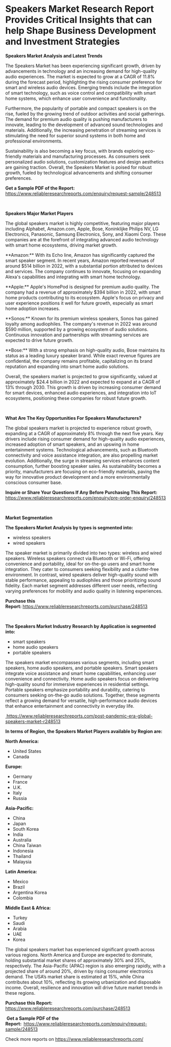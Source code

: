<p><h1>Speakers Market Research Report Provides Critical Insights that can help Shape Business Development and Investment Strategies</h1></p><p><strong>Speakers Market Analysis and Latest Trends</strong></p>
<p><p>The Speakers Market has been experiencing significant growth, driven by advancements in technology and an increasing demand for high-quality audio experiences. The market is expected to grow at a CAGR of 11.8% during the forecast period, highlighting the rising consumer preference for smart and wireless audio devices. Emerging trends include the integration of smart technology, such as voice control and compatibility with smart home systems, which enhance user convenience and functionality.</p><p>Furthermore, the popularity of portable and compact speakers is on the rise, fueled by the growing trend of outdoor activities and social gatherings. The demand for premium audio quality is pushing manufacturers to innovate, leading to the development of advanced sound technologies and materials. Additionally, the increasing penetration of streaming services is stimulating the need for superior sound systems in both home and professional environments.</p><p>Sustainability is also becoming a key focus, with brands exploring eco-friendly materials and manufacturing processes. As consumers seek personalized audio solutions, customization features and design aesthetics are gaining traction. Overall, the Speakers Market is poised for robust growth, fueled by technological advancements and shifting consumer preferences.</p></p>
<p><strong>Get a Sample PDF of the Report:&nbsp;</strong> <a href="https://www.reliableresearchreports.com/enquiry/request-sample/248513?utm_campaign=3108&utm_medium=2&utm_source=Github&utm_content=ia&utm_term=30032025&utm_id=speakers">https://www.reliableresearchreports.com/enquiry/request-sample/248513</a></p>
<p>&nbsp;</p>
<p><strong>Speakers Major Market Players</strong></p>
<p><p>The global speakers market is highly competitive, featuring major players including Alphabet, Amazon.com, Apple, Bose, Koninklijke Philips NV, LG Electronics, Panasonic, Samsung Electronics, Sony, and Xiaomi Corp. These companies are at the forefront of integrating advanced audio technology with smart home ecosystems, driving market growth.</p><p>**Amazon:** With its Echo line, Amazon has significantly captured the smart speaker segment. In recent years, Amazon reported revenues of around $514 billion in 2022, with a substantial portion attributed to devices and services. The company continues to innovate, focusing on expanding Alexa's capabilities and integrating with smart home technology.</p><p>**Apple:** Apple's HomePod is designed for premium audio quality. The company had a revenue of approximately $394 billion in 2022, with smart home products contributing to its ecosystem. Apple's focus on privacy and user experience positions it well for future growth, especially as smart home adoption increases.</p><p>**Sonos:** Known for its premium wireless speakers, Sonos has gained loyalty among audiophiles. The company's revenue in 2022 was around $590 million, supported by a growing ecosystem of audio solutions. Continuous innovation and partnerships with streaming services are expected to drive future growth.</p><p>**Bose:** With a strong emphasis on high-quality audio, Bose maintains its status as a leading luxury speaker brand. While exact revenue figures are confidential, the company remains profitable, capitalizing on its brand reputation and expanding into smart home audio solutions.</p><p>Overall, the speakers market is projected to grow significantly, valued at approximately $24.4 billion in 2022 and expected to expand at a CAGR of 13% through 2030. This growth is driven by increasing consumer demand for smart devices, enhanced audio experiences, and integration into IoT ecosystems, positioning these companies for robust future growth.</p></p>
<p>&nbsp;</p>
<p><strong>What Are The Key Opportunities For Speakers Manufacturers?</strong></p>
<p><p>The global speakers market is projected to experience robust growth, expanding at a CAGR of approximately 8% through the next five years. Key drivers include rising consumer demand for high-quality audio experiences, increased adoption of smart speakers, and an upswing in home entertainment systems. Technological advancements, such as Bluetooth connectivity and voice assistance integration, are also propelling market evolution. Additionally, the surge in streaming services enhances content consumption, further boosting speaker sales. As sustainability becomes a priority, manufacturers are focusing on eco-friendly materials, paving the way for innovative product development and a more environmentally conscious consumer base.</p></p>
<p><strong>Inquire or Share Your Questions If Any Before Purchasing This Report:</strong> <a href="https://www.reliableresearchreports.com/enquiry/pre-order-enquiry/248513?utm_campaign=3108&utm_medium=2&utm_source=Github&utm_content=ia&utm_term=30032025&utm_id=speakers">https://www.reliableresearchreports.com/enquiry/pre-order-enquiry/248513</a></p>
<p>&nbsp;</p>
<p><strong>Market Segmentation</strong></p>
<p><strong>The Speakers Market Analysis by types is segmented into:</strong></p>
<p><ul><li>wireless speakers</li><li>wired speakers</li></ul></p>
<p><p>The speaker market is primarily divided into two types: wireless and wired speakers. Wireless speakers connect via Bluetooth or Wi-Fi, offering convenience and portability, ideal for on-the-go users and smart home integration. They cater to consumers seeking flexibility and a clutter-free environment. In contrast, wired speakers deliver high-quality sound with stable performance, appealing to audiophiles and those prioritizing sound fidelity. Each market segment addresses different user needs, reflecting varying preferences for mobility and audio quality in listening experiences.</p></p>
<p><strong>Purchase this Report:&nbsp;</strong><a href="https://www.reliableresearchreports.com/purchase/248513?utm_campaign=3108&utm_medium=2&utm_source=Github&utm_content=ia&utm_term=30032025&utm_id=speakers">https://www.reliableresearchreports.com/purchase/248513</a></p>
<p>&nbsp;</p>
<p><strong>The Speakers Market Industry Research by Application is segmented into:</strong></p>
<p><ul><li>smart speakers</li><li>home audio speakers</li><li>portable speakers</li></ul></p>
<p><p>The speakers market encompasses various segments, including smart speakers, home audio speakers, and portable speakers. Smart speakers integrate voice assistance and smart home capabilities, enhancing user convenience and connectivity. Home audio speakers focus on delivering high-quality sound for immersive experiences in residential settings. Portable speakers emphasize portability and durability, catering to consumers seeking on-the-go audio solutions. Together, these segments reflect a growing demand for versatile, high-performance audio devices that enhance entertainment and connectivity in everyday life.</p></p>
<p><a href="https://www.reliableresearchreports.com/post-pandemic-era-global-speakers-market-r248513?utm_campaign=3108&utm_medium=2&utm_source=Github&utm_content=ia&utm_term=30032025&utm_id=speakers">&nbsp;https://www.reliableresearchreports.com/post-pandemic-era-global-speakers-market-r248513</a></p>
<p><strong>In terms of Region, the Speakers Market Players available by Region are:</strong></p>
<p>
    <p> <strong> North America: </strong>
        <ul>
            <li>United States</li>
            <li>Canada</li>
        </ul>
        </p> 
    <p> <strong> Europe: </strong>
        <ul>
            <li>Germany</li>
            <li>France</li>
            <li>U.K.</li>
            <li>Italy</li>
            <li>Russia</li>
        </ul>
        </p> 
    <p> <strong> Asia-Pacific: </strong>
        <ul>
            <li>China</li>
            <li>Japan</li>
            <li>South Korea</li>
            <li>India</li>
            <li>Australia</li>
            <li>China Taiwan</li>
            <li>Indonesia</li>
            <li>Thailand</li>
            <li>Malaysia</li>
        </ul>
        </p> 
    <p> <strong> Latin America: </strong>
        <ul>
            <li>Mexico</li>
            <li>Brazil</li>
            <li>Argentina Korea</li>
            <li>Colombia</li>
        </ul>
        </p> 
    <p> <strong> Middle East & Africa: </strong>
        <ul>
            <li>Turkey</li>
            <li>Saudi</li>
            <li>Arabia</li>
            <li>UAE</li>
            <li>Korea</li>
        </ul>
    </p>
    </p>
<p><p>The global speakers market has experienced significant growth across various regions. North America and Europe are expected to dominate, holding substantial market shares of approximately 30% and 25%, respectively. The Asia-Pacific (APAC) region is also emerging rapidly, with a projected share of around 20%, driven by rising consumer electronics demand. The USA’s market share is estimated at 15%, while China contributes about 10%, reflecting its growing urbanization and disposable income. Overall, resilience and innovation will drive future market trends in these regions.</p></p>
<p><strong>Purchase this Report: </strong><a href="https://www.reliableresearchreports.com/purchase/248513?utm_campaign=3108&utm_medium=2&utm_source=Github&utm_content=ia&utm_term=30032025&utm_id=speakers">https://www.reliableresearchreports.com/purchase/248513</a></p>
<p>&nbsp;<strong>Get a Sample PDF of the Report:&nbsp;&nbsp;</strong><a href="https://www.reliableresearchreports.com/enquiry/request-sample/248513?utm_campaign=3108&utm_medium=2&utm_source=Github&utm_content=ia&utm_term=30032025&utm_id=speakers">https://www.reliableresearchreports.com/enquiry/request-sample/248513</a></p>
<p><strong></strong></p>
<p>Check more reports on <a href="https://www.reliableresearchreports.com/?utm_campaign=3108&utm_medium=2&utm_source=Github&utm_content=ia&utm_term=30032025&utm_id=speakers">https://www.reliableresearchreports.com/</a></p>